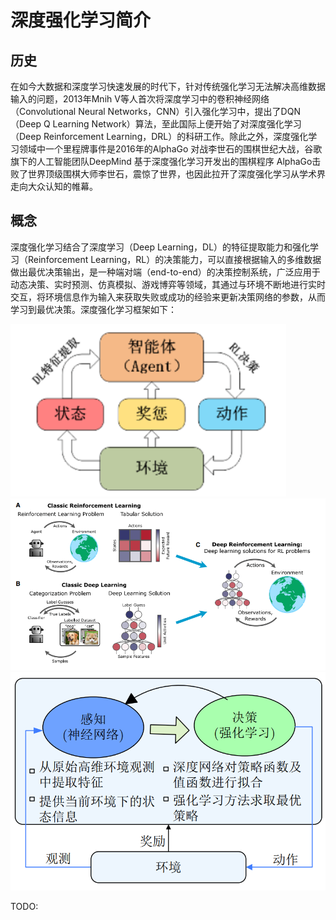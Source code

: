 

<!--
 * @version:
 * @Author:  StevenJokess（蔡舒起） https://github.com/StevenJokess
 * @Date: 2023-04-02 18:38:31
 * @LastEditors:  StevenJokess（蔡舒起） https://github.com/StevenJokess
 * @LastEditTime: 2023-05-25 04:33:39
 * @Description:
 * @Help me: 如有帮助，请赞助，失业3年了。![支付宝收款码](https://github.com/StevenJokess/d2rl/blob/master/img/%E6%94%B6.jpg)
 * @TODO::
 * @Reference:
-->
# 深度强化学习简介

## 历史

在如今大数据和深度学习快速发展的时代下，针对传统强化学习无法解决高维数据输入的问题，2013年Mnih V等人首次将深度学习中的卷积神经网络（Convolutional Neural Networks，CNN）引入强化学习中，提出了DQN（Deep Q Learning Network）算法，至此国际上便开始了对深度强化学习（Deep Reinforcement Learning，DRL）的科研工作。除此之外，深度强化学习领域中一个里程牌事件是2016年的AlphaGo 对战李世石的围棋世纪大战，谷歌旗下的人工智能团队DeepMind 基于深度强化学习开发出的围棋程序 AlphaGo击败了世界顶级围棋大师李世石，震惊了世界，也因此拉开了深度强化学习从学术界走向大众认知的帷幕。

## 概念

深度强化学习结合了深度学习（Deep Learning，DL）的特征提取能力和强化学习（Reinforcement Learning，RL）的决策能力，可以直接根据输入的多维数据做出最优决策输出，是一种端对端（end-to-end）的决策控制系统，广泛应用于动态决策、实时预测、仿真模拟、游戏博弈等领域，其通过与环境不断地进行实时交互，将环境信息作为输入来获取失败或成功的经验来更新决策网络的参数，从而学习到最优决策。深度强化学习框架如下：

![深度强化学习框架](../../img/DRL_frame.png)
![DRL = DL + RL](../../img/DRL_DL_RL.png)
![DRL原理图](../../img/DRL_schematic_diagram.png)



TODO:

[1]: https://zhuanlan.zhihu.com/p/556399318
